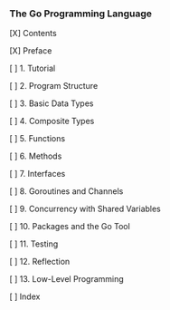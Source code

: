 ### The Go Programming Language

[X] Contents

[X] Preface

[ ] 1. Tutorial

[ ] 2. Program Structure

[ ] 3. Basic Data Types

[ ] 4. Composite Types

[ ] 5. Functions

[ ] 6. Methods

[ ] 7. Interfaces

[ ] 8. Goroutines and Channels

[ ] 9. Concurrency with Shared Variables

[ ] 10. Packages and the Go Tool

[ ] 11. Testing

[ ] 12. Reflection

[ ] 13. Low-Level Programming

[ ] Index
